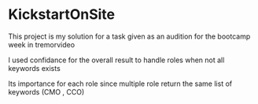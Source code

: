 # KickstartOnSite
<p> This project is my solution for a task given as an audition for the bootcamp week in tremorvideo 
<p> I used confidance for the overall result to handle roles when not all keywords exists
<p> Its importance for each role  since multiple role return the same list of keywords (CMO , CCO)


